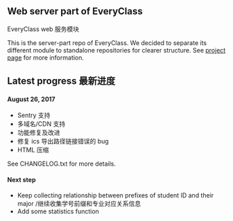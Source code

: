 ## Web server part of EveryClass
EveryClass web 服务模块

This is the server-part repo of EveryClass. We decided to separate its different module to standalone repositories for clearer structure. See [project page](https://github.com/fr0der1c/EveryClass) for more information.

## Latest progress 最新进度
#### August 26, 2017
- Sentry 支持
- 多域名/CDN 支持
- 功能修复及改进
- 修复 ics 导出路径链接错误的 bug
- HTML 压缩

See CHANGELOG.txt for more details.

#### Next step
- Keep collecting relationship between prefixes of student ID and their major /继续收集学号前缀和专业对应关系信息
- Add some statistics function

